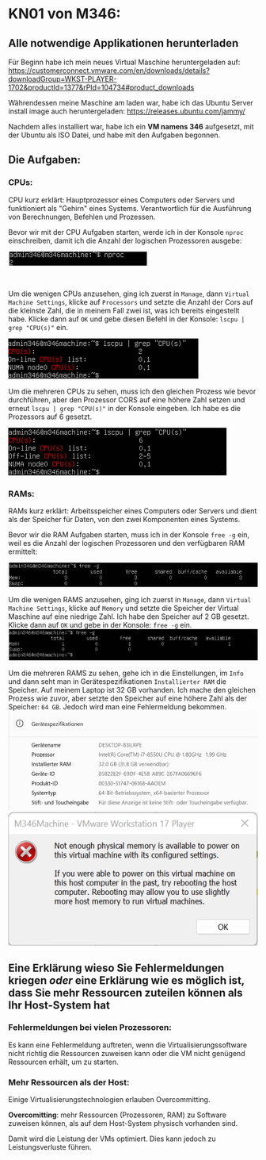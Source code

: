 # KN01 von M346:
## Alle notwendige Applikationen herunterladen
Für Beginn habe ich mein neues Virtual Maschine heruntergeladen auf: https://customerconnect.vmware.com/en/downloads/details?downloadGroup=WKST-PLAYER-1702&productId=1377&rPId=104734#product_downloads

Währendessen meine Maschine am laden war, habe ich das Ubuntu Server install image auch heruntergeladen: https://releases.ubuntu.com/jammy/

Nachdem alles installiert war, habe ich ein <b>VM namens 346</b> aufgesetzt, mit der Ubuntu als ISO Datei, und habe mit den Aufgaben begonnen.

## Die Aufgaben:
### CPUs:
CPU kurz erklärt: Hauptprozessor eines Computers oder Servers und funktioniert als "Gehirn" eines Systems. Verantwortlich für die Ausführung von Berechnungen, Befehlen und Prozessen.<br />

Bevor wir mit der CPU Aufgaben starten, werde ich in der Konsole ```nproc``` einschreiben, damit ich die Anzahl der logischen Prozessoren ausgebe:

![CPU - Anzahl der logischen Prozessoren - Pic](https://github.com/aabishtkhh/m346-aabish/blob/main/KN01/CPU-AnzahlDerLogischenProzessoren.png)

<br />

Um die wenigen CPUs anzusehen, ging ich zuerst in ```Manage```, dann ```Virtual Machine Settings```, klicke auf ```Processors``` und setzte die Anzahl der Cors auf die kleinste Zahl, die in meinem Fall zwei ist, was ich bereits eingestellt habe. Klicke dann auf ```OK``` und gebe diesen Befehl in der Konsole: ```lscpu | grep "CPU(s)"``` ein.

![CPU - Weniger CPUs anzeigen - Pic](https://github.com/aabishtkhh/m346-aabish/blob/main/KN01/CPU-WenigerCPUsZeigen.png)

Um die mehreren CPUs zu sehen, muss ich den gleichen Prozess wie bevor durchführen, aber den Prozessor CORS auf eine höhere Zahl setzen und erneut ```lscpu | grep "CPU(s)"``` in der Konsole eingeben. Ich habe es die Prozessors auf 6 gesetzt.

![CPU - Mehreren CPUs anzeigen - Pic](https://github.com/aabishtkhh/m346-aabish/blob/main/KN01/CPU-MehrerenCPUsZeigen.png)

### RAMs:
RAMs kurz erklärt: Arbeitsspeicher eines Computers oder Servers und dient als der Speicher für Daten, von den zwei Komponenten eines Systems. 
<br />

Bevor wir die RAM Aufgaben starten, muss ich in der Konsole ```free -g``` ein, weil es die Anzahl der logischen Prozessoren und den verfügbaren RAM ermittelt:

![RAM- ANzahl Speicher Anfang](https://github.com/aabishtkhh/m346-aabish/blob/main/KN01/RAM-AnzahlSpeicherAnfang.png)

Um die wenigen RAMS anzusehen, ging ich zuerst in ```Manage```, dann ```Virtual Machine Settings```, klicke auf ```Memory``` und setzte die Speicher der Virtual Maschine auf eine niedrige Zahl. Ich habe den Speicher auf 2 GB gesetzt. Klicke dann auf ```OK``` und gebe in der Konsole: ```free -g``` ein.
![RAM - Weniger RAMS anzeigen - Pic](https://github.com/aabishtkhh/m346-aabish/blob/main/KN01/RAMWenigerRAMsZeigen.png)

Um die mehreren RAMS zu sehen, gehe ich in die Einstellungen, im ```Info``` und dann seht man in Gerätespezifikationen ```Installierter RAM``` die Speicher. Auf meinem Laptop ist 32 GB vorhanden. Ich mache den gleichen Prozess wie zuvor, aber setzte den Speicher auf eine höhere Zahl als der Speicher: ```64 GB```. Jedoch wird man eine Fehlermeldung bekommen.
![RAM Informationen](https://github.com/aabishtkhh/m346-aabish/blob/main/KN01/RAM-Informationen.png)
![RAM - Mehreren RAMs anzeigen - Pic](https://github.com/aabishtkhh/m346-aabish/blob/main/KN01/RAM-MehrerenRAMsZeigen.png)

## Eine Erklärung wieso Sie Fehlermeldungen kriegen *oder* eine Erklärung wie es möglich ist, dass Sie mehr Ressourcen zuteilen können als Ihr Host-System hat
### Fehlermeldungen bei vielen Prozessoren: 
Es kann eine Fehlermeldung auftreten, wenn die Virtualisierungssoftware nicht richtig die Ressourcen zuweisen kann oder die VM nicht genügend Ressourcen erhält, um zu starten.

### Mehr Ressourcen als der Host: 
Einige Virtualisierungstechnologien erlauben Overcommitting.

<b>Overcomitting</b>: mehr Ressourcen (Prozessoren, RAM) zu Software zuweisen können, als auf dem Host-System physisch vorhanden sind.

Damit wird die Leistung der VMs optimiert. Dies kann jedoch zu Leistungsverluste führen.

